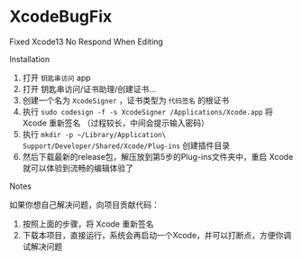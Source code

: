 # XcodeBugFix
Fixed Xcode13 No Respond When Editing

Installation

1. 打开 `钥匙串访问` app
2. 打开 钥匙串访问/证书助理/创建证书...
3. 创建一个名为 `XcodeSigner` ，证书类型为 `代码签名` 的根证书
4. 执行 `sudo codesign -f -s XcodeSigner /Applications/Xcode.app` 将 Xcode 重新签名 （过程较长，中间会提示输入密码）
5. 执行 `mkdir -p ~/Library/Application\ Support/Developer/Shared/Xcode/Plug-ins` 创建插件目录
6. 然后下载最新的release包，解压放到第5步的Plug-ins文件夹中，重启 Xcode 就可以体验到流畅的编辑体验了

Notes

如果你想自己解决问题，向项目贡献代码：
1. 按照上面的步骤，将 Xcode 重新签名
2. 下载本项目，直接运行，系统会再启动一个Xcode，并可以打断点，方便你调试解决问题
